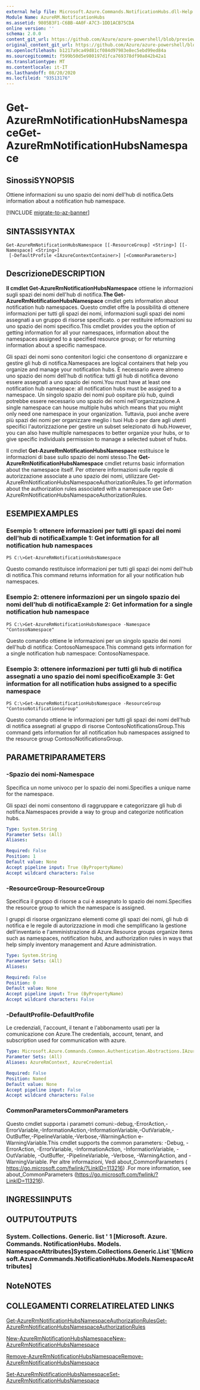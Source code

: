 ```yaml
---
external help file: Microsoft.Azure.Commands.NotificationHubs.dll-Help.xml
Module Name: AzureRM.NotificationHubs
ms.assetid: 9805B3F1-C6BB-4A0F-A7C3-1DD1ACB75CDA
online version: ''
schema: 2.0.0
content_git_url: https://github.com/Azure/azure-powershell/blob/preview/src/ResourceManager/NotificationHubs/Commands.NotificationHubs/help/Get-AzureRmNotificationHubsNamespace.md
original_content_git_url: https://github.com/Azure/azure-powershell/blob/preview/src/ResourceManager/NotificationHubs/Commands.NotificationHubs/help/Get-AzureRmNotificationHubsNamespace.md
ms.openlocfilehash: b1217a9ca49d81cf084d97983e8ec5ebd99ed84a
ms.sourcegitcommit: f599b50d5e980197d1fca769378df90a842b42a1
ms.translationtype: MT
ms.contentlocale: it-IT
ms.lasthandoff: 08/20/2020
ms.locfileid: "93513176"
---
```

# <span data-ttu-id="d9886-101">Get-AzureRmNotificationHubsNamespace</span><span class="sxs-lookup"><span data-stu-id="d9886-101">Get-AzureRmNotificationHubsNamespace</span></span>

## <span data-ttu-id="d9886-102">Sinossi</span><span class="sxs-lookup"><span data-stu-id="d9886-102">SYNOPSIS</span></span>
<span data-ttu-id="d9886-103">Ottiene informazioni su uno spazio dei nomi dell'hub di notifica.</span><span class="sxs-lookup"><span data-stu-id="d9886-103">Gets information about a notification hub namespace.</span></span>

[!INCLUDE [migrate-to-az-banner](../../includes/migrate-to-az-banner.md)]

## <span data-ttu-id="d9886-104">SINTASSI</span><span class="sxs-lookup"><span data-stu-id="d9886-104">SYNTAX</span></span>

```
Get-AzureRmNotificationHubsNamespace [[-ResourceGroup] <String>] [[-Namespace] <String>]
 [-DefaultProfile <IAzureContextContainer>] [<CommonParameters>]
```

## <span data-ttu-id="d9886-105">Descrizione</span><span class="sxs-lookup"><span data-stu-id="d9886-105">DESCRIPTION</span></span>
<span data-ttu-id="d9886-106">**Il cmdlet Get-AzureRmNotificationHubsNamespace** ottiene le informazioni sugli spazi dei nomi dell'hub di notifica.</span><span class="sxs-lookup"><span data-stu-id="d9886-106">**The Get-AzureRmNotificationHubsNamespace** cmdlet gets information about notification hub namespaces.</span></span>
<span data-ttu-id="d9886-107">Questo cmdlet offre la possibilità di ottenere informazioni per tutti gli spazi dei nomi, informazioni sugli spazi dei nomi assegnati a un gruppo di risorse specificato. o per restituire informazioni su uno spazio dei nomi specifico.</span><span class="sxs-lookup"><span data-stu-id="d9886-107">This cmdlet provides you the option of getting information for all your namespaces, information about the namespaces assigned to a specified resource group; or for returning information about a specific namespace.</span></span>

<span data-ttu-id="d9886-108">Gli spazi dei nomi sono contenitori logici che consentono di organizzare e gestire gli hub di notifica.</span><span class="sxs-lookup"><span data-stu-id="d9886-108">Namespaces are logical containers that help you organize and manage your notification hubs.</span></span>
<span data-ttu-id="d9886-109">È necessario avere almeno uno spazio dei nomi dell'hub di notifica: tutti gli hub di notifica devono essere assegnati a uno spazio dei nomi.</span><span class="sxs-lookup"><span data-stu-id="d9886-109">You must have at least one notification hub namespace: all notification hubs must be assigned to a namespace.</span></span>
<span data-ttu-id="d9886-110">Un singolo spazio dei nomi può ospitare più hub, quindi potrebbe essere necessario uno spazio dei nomi nell'organizzazione.</span><span class="sxs-lookup"><span data-stu-id="d9886-110">A single namespace can house multiple hubs which means that you might only need one namespace in your organization.</span></span>
<span data-ttu-id="d9886-111">Tuttavia, puoi anche avere più spazi dei nomi per organizzare meglio i tuoi Hub o per dare agli utenti specifici l'autorizzazione per gestire un subset selezionato di hub.</span><span class="sxs-lookup"><span data-stu-id="d9886-111">However, you can also have multiple namespaces to better organize your hubs, or to give specific individuals permission to manage a selected subset of hubs.</span></span>

<span data-ttu-id="d9886-112">Il cmdlet **Get-AzureRmNotificationHubsNamespace** restituisce le informazioni di base sullo spazio dei nomi stesso.</span><span class="sxs-lookup"><span data-stu-id="d9886-112">The **Get-AzureRmNotificationHubsNamespace** cmdlet returns basic information about the namespace itself.</span></span>
<span data-ttu-id="d9886-113">Per ottenere informazioni sulle regole di autorizzazione associate a uno spazio dei nomi, utilizzare Get-AzureRmNotificationHubsNamespaceAuthorizationRules.</span><span class="sxs-lookup"><span data-stu-id="d9886-113">To get information about the authorization rules associated with a namespace use Get-AzureRmNotificationHubsNamespaceAuthorizationRules.</span></span>

## <span data-ttu-id="d9886-114">ESEMPI</span><span class="sxs-lookup"><span data-stu-id="d9886-114">EXAMPLES</span></span>

### <span data-ttu-id="d9886-115">Esempio 1: ottenere informazioni per tutti gli spazi dei nomi dell'hub di notifica</span><span class="sxs-lookup"><span data-stu-id="d9886-115">Example 1: Get information for all notification hub namespaces</span></span>
```
PS C:\>Get-AzureRmNotificationHubsNamespace
```

<span data-ttu-id="d9886-116">Questo comando restituisce informazioni per tutti gli spazi dei nomi dell'hub di notifica.</span><span class="sxs-lookup"><span data-stu-id="d9886-116">This command returns information for all your notification hub namespaces.</span></span>

### <span data-ttu-id="d9886-117">Esempio 2: ottenere informazioni per un singolo spazio dei nomi dell'hub di notifica</span><span class="sxs-lookup"><span data-stu-id="d9886-117">Example 2: Get information for a single notification hub namespace</span></span>
```
PS C:\>Get-AzureRmNotificationHubsNamespace -Namespace "ContosoNamespace"
```

<span data-ttu-id="d9886-118">Questo comando ottiene le informazioni per un singolo spazio dei nomi dell'hub di notifica: ContosoNamespace.</span><span class="sxs-lookup"><span data-stu-id="d9886-118">This command gets information for a single notification hub namespace: ContosoNamespace.</span></span>

### <span data-ttu-id="d9886-119">Esempio 3: ottenere informazioni per tutti gli hub di notifica assegnati a uno spazio dei nomi specifico</span><span class="sxs-lookup"><span data-stu-id="d9886-119">Example 3: Get information for all notification hubs assigned to a specific namespace</span></span>
```
PS C:\>Get-AzureRmNotificationHubsNamespace -ResourceGroup "ContosoNotificationsGroup"
```

<span data-ttu-id="d9886-120">Questo comando ottiene le informazioni per tutti gli spazi dei nomi dell'hub di notifica assegnati al gruppo di risorse ContosoNotificationsGroup.</span><span class="sxs-lookup"><span data-stu-id="d9886-120">This command gets information for all notification hub namespaces assigned to the resource group ContosoNotificationsGroup.</span></span>

## <span data-ttu-id="d9886-121">PARAMETRI</span><span class="sxs-lookup"><span data-stu-id="d9886-121">PARAMETERS</span></span>

### <span data-ttu-id="d9886-122">-Spazio dei nomi</span><span class="sxs-lookup"><span data-stu-id="d9886-122">-Namespace</span></span>
<span data-ttu-id="d9886-123">Specifica un nome univoco per lo spazio dei nomi.</span><span class="sxs-lookup"><span data-stu-id="d9886-123">Specifies a unique name for the namespace.</span></span>

<span data-ttu-id="d9886-124">Gli spazi dei nomi consentono di raggruppare e categorizzare gli hub di notifica.</span><span class="sxs-lookup"><span data-stu-id="d9886-124">Namespaces provide a way to group and categorize notification hubs.</span></span>

```yaml
Type: System.String
Parameter Sets: (All)
Aliases: 

Required: False
Position: 1
Default value: None
Accept pipeline input: True (ByPropertyName)
Accept wildcard characters: False
```

### <span data-ttu-id="d9886-125">-ResourceGroup</span><span class="sxs-lookup"><span data-stu-id="d9886-125">-ResourceGroup</span></span>
<span data-ttu-id="d9886-126">Specifica il gruppo di risorse a cui è assegnato lo spazio dei nomi.</span><span class="sxs-lookup"><span data-stu-id="d9886-126">Specifies the resource group to which the namespace is assigned.</span></span>

<span data-ttu-id="d9886-127">I gruppi di risorse organizzano elementi come gli spazi dei nomi, gli hub di notifica e le regole di autorizzazione in modi che semplificano la gestione dell'inventario e l'amministrazione di Azure.</span><span class="sxs-lookup"><span data-stu-id="d9886-127">Resource groups organize items such as namespaces, notification hubs, and authorization rules in ways that help simply inventory management and Azure administration.</span></span>

```yaml
Type: System.String
Parameter Sets: (All)
Aliases: 

Required: False
Position: 0
Default value: None
Accept pipeline input: True (ByPropertyName)
Accept wildcard characters: False
```

### <span data-ttu-id="d9886-128">-DefaultProfile</span><span class="sxs-lookup"><span data-stu-id="d9886-128">-DefaultProfile</span></span>
<span data-ttu-id="d9886-129">Le credenziali, l'account, il tenant e l'abbonamento usati per la comunicazione con Azure.</span><span class="sxs-lookup"><span data-stu-id="d9886-129">The credentials, account, tenant, and subscription used for communication with azure.</span></span>

```yaml
Type: Microsoft.Azure.Commands.Common.Authentication.Abstractions.IAzureContextContainer
Parameter Sets: (All)
Aliases: AzureRmContext, AzureCredential

Required: False
Position: Named
Default value: None
Accept pipeline input: False
Accept wildcard characters: False
```

### <span data-ttu-id="d9886-130">CommonParameters</span><span class="sxs-lookup"><span data-stu-id="d9886-130">CommonParameters</span></span>
<span data-ttu-id="d9886-131">Questo cmdlet supporta i parametri comuni:-debug,-ErrorAction,-ErrorVariable,-InformationAction,-InformationVariable,-OutVariable,-OutBuffer,-PipelineVariable,-Verbose,-WarningAction e-WarningVariable.</span><span class="sxs-lookup"><span data-stu-id="d9886-131">This cmdlet supports the common parameters: -Debug, -ErrorAction, -ErrorVariable, -InformationAction, -InformationVariable, -OutVariable, -OutBuffer, -PipelineVariable, -Verbose, -WarningAction, and -WarningVariable.</span></span> <span data-ttu-id="d9886-132">Per altre informazioni, Vedi about_CommonParameters ( https://go.microsoft.com/fwlink/?LinkID=113216) .</span><span class="sxs-lookup"><span data-stu-id="d9886-132">For more information, see about_CommonParameters (https://go.microsoft.com/fwlink/?LinkID=113216).</span></span>

## <span data-ttu-id="d9886-133">INGRESSI</span><span class="sxs-lookup"><span data-stu-id="d9886-133">INPUTS</span></span>

## <span data-ttu-id="d9886-134">OUTPUT</span><span class="sxs-lookup"><span data-stu-id="d9886-134">OUTPUTS</span></span>

### <span data-ttu-id="d9886-135">System. Collections. Generic. list ' 1 [Microsoft. Azure. Commands. NotificationHubs. Models. NamespaceAttributes]</span><span class="sxs-lookup"><span data-stu-id="d9886-135">System.Collections.Generic.List\`1[Microsoft.Azure.Commands.NotificationHubs.Models.NamespaceAttributes]</span></span>

## <span data-ttu-id="d9886-136">Note</span><span class="sxs-lookup"><span data-stu-id="d9886-136">NOTES</span></span>

## <span data-ttu-id="d9886-137">COLLEGAMENTI CORRELATI</span><span class="sxs-lookup"><span data-stu-id="d9886-137">RELATED LINKS</span></span>

[<span data-ttu-id="d9886-138">Get-AzureRmNotificationHubsNamespaceAuthorizationRules</span><span class="sxs-lookup"><span data-stu-id="d9886-138">Get-AzureRmNotificationHubsNamespaceAuthorizationRules</span></span>](./Get-AzureRmNotificationHubsNamespaceAuthorizationRules.md)

[<span data-ttu-id="d9886-139">New-AzureRmNotificationHubsNamespace</span><span class="sxs-lookup"><span data-stu-id="d9886-139">New-AzureRmNotificationHubsNamespace</span></span>](./New-AzureRmNotificationHubsNamespace.md)

[<span data-ttu-id="d9886-140">Remove-AzureRmNotificationHubsNamespace</span><span class="sxs-lookup"><span data-stu-id="d9886-140">Remove-AzureRmNotificationHubsNamespace</span></span>](./Remove-AzureRmNotificationHubsNamespace.md)

[<span data-ttu-id="d9886-141">Set-AzureRmNotificationHubsNamespace</span><span class="sxs-lookup"><span data-stu-id="d9886-141">Set-AzureRmNotificationHubsNamespace</span></span>](./Set-AzureRmNotificationHubsNamespace.md)


